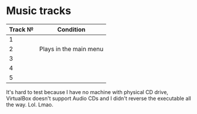 # Music tracks

|Track №|Condition|
|-------|---------|
|1||
|2|Plays in the main menu|
|3||
|4||
|5||

It's hard to test because I have no machine with physical CD drive, VirtualBox doesn't support Audio CDs and I didn't reverse the executable all the way.
Lol. Lmao.
